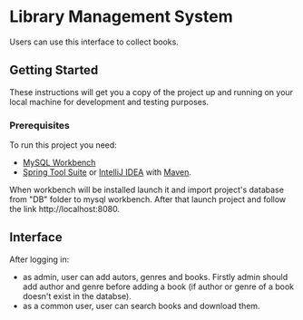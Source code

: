 # Library Management System
Users can use this interface to collect books.
## Getting Started
These instructions will get you a copy of the project up and running on your local machine for development and testing purposes.
### Prerequisites
To run this project you need: 
* [MySQL Workbench](https://www.mysql.com/products/workbench/)
* [Spring Tool Suite](https://spring.io/tools) or [IntelliJ IDEA](https://www.jetbrains.com/idea/) with [Maven](https://maven.apache.org/download.cgi).

When workbench will be installed launch it and import project's database from "DB" folder to mysql workbench.
After that launch project and follow the link http://localhost:8080.

## Interface
After logging in:
* as admin, user can add autors, genres and books. Firstly admin should add author and genre before adding a book (if author or genre of a book doesn't exist in the databse).
* as a common user, user can search books and download them.
